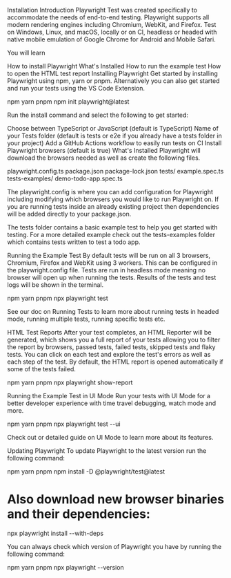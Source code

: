Installation
Introduction​
Playwright Test was created specifically to accommodate the needs of end-to-end testing. Playwright supports all modern rendering engines including Chromium, WebKit, and Firefox. Test on Windows, Linux, and macOS, locally or on CI, headless or headed with native mobile emulation of Google Chrome for Android and Mobile Safari.

You will learn

How to install Playwright
What's Installed
How to run the example test
How to open the HTML test report
Installing Playwright​
Get started by installing Playwright using npm, yarn or pnpm. Alternatively you can also get started and run your tests using the VS Code Extension.

npm
yarn
pnpm
npm init playwright@latest

Run the install command and select the following to get started:

Choose between TypeScript or JavaScript (default is TypeScript)
Name of your Tests folder (default is tests or e2e if you already have a tests folder in your project)
Add a GitHub Actions workflow to easily run tests on CI
Install Playwright browsers (default is true)
What's Installed​
Playwright will download the browsers needed as well as create the following files.

playwright.config.ts
package.json
package-lock.json
tests/
  example.spec.ts
tests-examples/
  demo-todo-app.spec.ts

The playwright.config is where you can add configuration for Playwright including modifying which browsers you would like to run Playwright on. If you are running tests inside an already existing project then dependencies will be added directly to your package.json.

The tests folder contains a basic example test to help you get started with testing. For a more detailed example check out the tests-examples folder which contains tests written to test a todo app.

Running the Example Test​
By default tests will be run on all 3 browsers, Chromium, Firefox and WebKit using 3 workers. This can be configured in the playwright.config file. Tests are run in headless mode meaning no browser will open up when running the tests. Results of the tests and test logs will be shown in the terminal.

npm
yarn
pnpm
npx playwright test

 See our doc on Running Tests to learn more about running tests in headed mode, running multiple tests, running specific tests etc.

HTML Test Reports​
After your test completes, an HTML Reporter will be generated, which shows you a full report of your tests allowing you to filter the report by browsers, passed tests, failed tests, skipped tests and flaky tests. You can click on each test and explore the test's errors as well as each step of the test. By default, the HTML report is opened automatically if some of the tests failed.

npm
yarn
pnpm
npx playwright show-report



Running the Example Test in UI Mode​
Run your tests with UI Mode for a better developer experience with time travel debugging, watch mode and more.

npm
yarn
pnpm
npx playwright test --ui



Check out or detailed guide on UI Mode to learn more about its features.

Updating Playwright​
To update Playwright to the latest version run the following command:

npm
yarn
pnpm
npm install -D @playwright/test@latest
# Also download new browser binaries and their dependencies:
npx playwright install --with-deps

You can always check which version of Playwright you have by running the following command:

npm
yarn
pnpm
npx playwright --version
